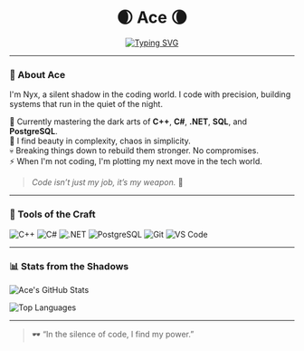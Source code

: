 <h1 align="center">🌒 Ace 🌘</h1>

<p align="center">
<a href="https://git.io/typing-svg"><img src="https://readme-typing-svg.demolab.com?font=Fira+Code&pause=1000&width=435&lines=Code+is+my+shadow+magic+;Building+systems+that+don't+sleep;Backend+warrior+in+dark+mode" alt="Typing SVG" /></a>
</p>

---

### 🖤 About Ace
I'm Nyx, a silent shadow in the coding world. I code with precision, building systems that run in the quiet of the night.

🔐 Currently mastering the dark arts of **C++**, **C#**, **.NET**, **SQL**, and **PostgreSQL**.  
🧩 I find beauty in complexity, chaos in simplicity.  
💀 Breaking things down to rebuild them stronger. No compromises.  
⚡ When I'm not coding, I'm plotting my next move in the tech world.

> *Code isn’t just my job, it’s my weapon.* 🖤

---

### 🧰 Tools of the Craft

![C++](https://img.shields.io/badge/-C++-00599C?style=flat-square&logo=c%2b%2b&logoColor=white)
![C#](https://img.shields.io/badge/-C%23-239120?style=flat-square&logo=c-sharp&logoColor=white)
![.NET](https://img.shields.io/badge/-.NET-512BD4?style=flat-square&logo=dotnet&logoColor=white)
![PostgreSQL](https://img.shields.io/badge/-PostgreSQL-336791?style=flat-square&logo=postgresql&logoColor=white)
![Git](https://img.shields.io/badge/-Git-F05032?style=flat-square&logo=git&logoColor=white)
![VS Code](https://img.shields.io/badge/-VS%20Code-007ACC?style=flat-square&logo=visual-studio-code&logoColor=white)

---

### 📊 Stats from the Shadows

![Ace's GitHub Stats](https://github-readme-stats.vercel.app/api?username=Nyx0x01&show_icons=true&theme=tokyonight&hide_title=true&hide_border=true)

![Top Languages](https://github-readme-stats.vercel.app/api/top-langs/?username=Nyx0x01&layout=compact&theme=tokyonight&hide_border=true)

---
> 🕶 “In the silence of code, I find my power.”
